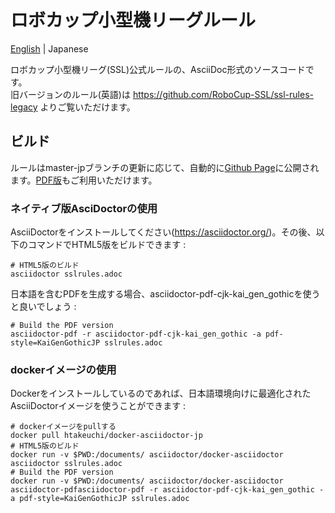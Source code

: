 # ロボカップ小型機リーグルール

[English](README.md) | Japanese  

ロボカップ小型機リーグ(SSL)公式ルールの、AsciiDoc形式のソースコードです。  
旧バージョンのルール(英語)は https://github.com/RoboCup-SSL/ssl-rules-legacy よりご覧いただけます。

## ビルド

ルールはmaster-jpブランチの更新に応じて、自動的に[Github Page](https://kkimurak.github.io/ssl-rules-jp/sslrules.html)に公開されます。[PDF版](https://kkimurak.github.io/ssl-rules-jp/sslrules.pdf)もご利用いただけます。

### ネイティブ版AsciDoctorの使用

AsciiDoctorをインストールしてください(https://asciidoctor.org/)。その後、以下のコマンドでHTML5版をビルドできます :
```
# HTML5版のビルド
asciidoctor sslrules.adoc
```

日本語を含むPDFを生成する場合、asciidoctor-pdf-cjk-kai_gen_gothicを使うと良いでしょう :
```
# Build the PDF version
asciidoctor-pdf -r asciidoctor-pdf-cjk-kai_gen_gothic -a pdf-style=KaiGenGothicJP sslrules.adoc
```

### dockerイメージの使用

Dockerをインストールしているのであれば、日本語環境向けに最適化されたAsciiDoctorイメージを使うことができます :
```
# dockerイメージをpullする
docker pull htakeuchi/docker-asciidoctor-jp
# HTML5版のビルド
docker run -v $PWD:/documents/ asciidoctor/docker-asciidoctor asciidoctor sslrules.adoc
# Build the PDF version
docker run -v $PWD:/documents/ asciidoctor/docker-asciidoctor asciidoctor-pdfasciidoctor-pdf -r asciidoctor-pdf-cjk-kai_gen_gothic -a pdf-style=KaiGenGothicJP sslrules.adoc
```

